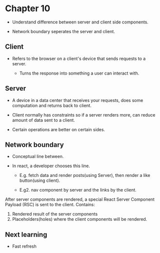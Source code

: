 # Chapter 10

- Understand difference between server and client side components.

- Network boundary seperates the server and client.

## Client

- Refers to the browser on a client's device that sends requests to a server.

  - Turns the response into something a user can interact with.

## Server

- A device in a data center that receives your requests, does some computation and returns back to client.

- Client normally has constraints so if a server renders more, can reduce amount of data sent to a client.

- Certain operations are better on certain sides.

## Network boundary

- Conceptual line between.

- In react, a developer chooses this line.

  - E.g. fetch data and render posts(using Server), then render a like button(using client).

  - E.g2. nav component by server and the links by the client.

After server components are rendered, a special React Server Component Payload (RSC) is sent to the client.
Contains:

1. Rendered result of the server components
2. Placeholders(holes) where the client components will be rendered.

## Next learning

- Fast refresh
